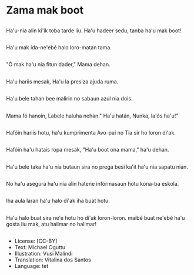 # Zama mak boot

##
Ha'u-nia alin ki'ik toba tarde liu. Ha'u hadeer sedu, tanba ha'u mak boot!

##
Ha'u mak ida-ne'ebé halo loro-matan tama.

##
"Ó mak ha'u nia fitun dader," Mama dehan.

##
Ha'u hariis mesak, Ha'u la presiza ajuda ruma.

##
Ha'u bele tahan bee malirin no sabaun azul nia dois.

##
Mama fó hanoin, Labele haluha nehan." Ha'u hatán, Nunka, la'ós ha'u!"

##
Hafóin hariis hotu, ha'u kumprimenta Avo-pai no Tia sir ho loron di'ak.

##
Hafóin ha'u hatais ropa mesak, "Ha'u boot ona mama," ha'u dehan.

##
Ha'u bele taka ha'u nia butaun sira no prega besi ka'it ha'u nia sapatu nian.

##
No ha'u asegura ha'u nia alin hatene infórmasaun hotu kona-ba eskola.

##
Iha aula laran ha'u halo di'ak iha buat hotu.

##
Ha'u halo buat sira ne'e hotu ho di'ak loron-loron. maibé buat ne'ebé ha'u gosta liu mak, atu halimar no halimar!

##
* License: [CC-BY]
* Text: Michael Oguttu
* Illustration: Vusi Malindi
* Translation: Vitalina dos Santos
* Language: tet
